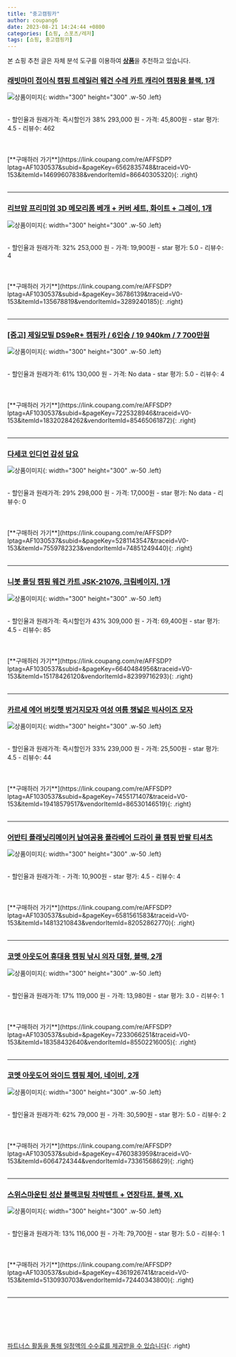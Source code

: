 ```yaml
---
title: "중고캠핑카"
author: coupang6
date: 2023-08-21 14:24:44 +0800
categories: [쇼핑, 스포츠/레저]
tags: [쇼핑, 중고캠핑카]
---
```


본 쇼핑 추천 글은 자체 분석 도구를 이용하여 [**상품**](https://link.coupang.com/a/bao1ui)을 추천하고 있습니다.

### [래빗마미 접이식 캠핑 트레일러 웨건 수레 카트 캐리어 캠핑용 블랙, 1개](https://link.coupang.com/re/AFFSDP?lptag=AF1030537&subid=&pageKey=6562835748&traceid=V0-153&itemId=14699607838&vendorItemId=86640305320)

![상품이미지](https://thumbnail7.coupangcdn.com/thumbnails/remote/230x230ex/image/vendor_inventory/8b19/18a7539bac0a0425f2490b4c3a1280ec2e0ac56da4a4a6105e533338b0af.png){: width="300" height="300" .w-50 .left}


<br>
- 할인율과 원래가격: 즉시할인가 38%  293,000   원
- 가격: 45,800원
- star 평가: 4.5
- 리뷰수: 462
<br>
<br>
<br>
<br>
[**구매하러 가기**](https://link.coupang.com/re/AFFSDP?lptag=AF1030537&subid=&pageKey=6562835748&traceid=V0-153&itemId=14699607838&vendorItemId=86640305320){: .right}
<br>
<br>

---

### [리브맘 프리미엄 3D 메모리폼 베개 + 커버 세트, 화이트 + 그레이, 1개](https://link.coupang.com/re/AFFSDP?lptag=AF1030537&subid=&pageKey=36786139&traceid=V0-153&itemId=135678819&vendorItemId=3289240185)

![상품이미지](https://thumbnail7.coupangcdn.com/thumbnails/remote/230x230ex/image/retail/images/1152982583344623-4db2915f-bd24-48bf-91fa-816eb4b2aa78.jpg){: width="300" height="300" .w-50 .left}


<br>
- 할인율과 원래가격: 32%  253,000   원
- 가격: 19,900원
- star 평가: 5.0
- 리뷰수: 4
<br>
<br>
<br>
<br>
[**구매하러 가기**](https://link.coupang.com/re/AFFSDP?lptag=AF1030537&subid=&pageKey=36786139&traceid=V0-153&itemId=135678819&vendorItemId=3289240185){: .right}
<br>
<br>

---

### [[중고] 제일모빌 DS9eR+ 캠핑카 / 6인승 / 19 940km / 7 700만원](https://link.coupang.com/re/AFFSDP?lptag=AF1030537&subid=&pageKey=7225328946&traceid=V0-153&itemId=18320284262&vendorItemId=85465061872)

![상품이미지](https://thumbnail9.coupangcdn.com/thumbnails/remote/230x230ex/image/vendor_inventory/df00/aebfc0cf0f579b9c292cc41b02f51a1ce31db48396eae3987678a98c6a13.jpg){: width="300" height="300" .w-50 .left}


<br>
- 할인율과 원래가격: 61%  130,000   원
- 가격: No data
- star 평가: 5.0
- 리뷰수: 4
<br>
<br>
<br>
<br>
[**구매하러 가기**](https://link.coupang.com/re/AFFSDP?lptag=AF1030537&subid=&pageKey=7225328946&traceid=V0-153&itemId=18320284262&vendorItemId=85465061872){: .right}
<br>
<br>

---

### [다세코 인디언 감성 담요](https://link.coupang.com/re/AFFSDP?lptag=AF1030537&subid=&pageKey=5281143547&traceid=V0-153&itemId=7559782323&vendorItemId=74851249440)

![상품이미지](https://thumbnail7.coupangcdn.com/thumbnails/remote/230x230ex/image/retail/images/2021/04/02/17/4/d9b70417-6043-490e-9e63-a1282e614815.jpg){: width="300" height="300" .w-50 .left}


<br>
- 할인율과 원래가격: 29%  298,000   원
- 가격: 17,000원
- star 평가: No data
- 리뷰수: 0
<br>
<br>
<br>
<br>
[**구매하러 가기**](https://link.coupang.com/re/AFFSDP?lptag=AF1030537&subid=&pageKey=5281143547&traceid=V0-153&itemId=7559782323&vendorItemId=74851249440){: .right}
<br>
<br>

---

### [니봇 폴딩 캠핑 웨건 카트 JSK-21076, 크림베이지, 1개](https://link.coupang.com/re/AFFSDP?lptag=AF1030537&subid=&pageKey=6640484956&traceid=V0-153&itemId=15178426120&vendorItemId=82399716293)

![상품이미지](https://thumbnail6.coupangcdn.com/thumbnails/remote/230x230ex/image/vendor_inventory/8085/fd38445f4d8d0fb1dd27284a8e699a54a55b6c95d24c6d466c98f4892a52.jpg){: width="300" height="300" .w-50 .left}


<br>
- 할인율과 원래가격: 즉시할인가 43%  309,000   원
- 가격: 69,400원
- star 평가: 4.5
- 리뷰수: 85
<br>
<br>
<br>
<br>
[**구매하러 가기**](https://link.coupang.com/re/AFFSDP?lptag=AF1030537&subid=&pageKey=6640484956&traceid=V0-153&itemId=15178426120&vendorItemId=82399716293){: .right}
<br>
<br>

---

### [카르세 에어 버킷햇 벙거지모자 여성 여름 챙넓은 빅사이즈 모자](https://link.coupang.com/re/AFFSDP?lptag=AF1030537&subid=&pageKey=7455171407&traceid=V0-153&itemId=19418579517&vendorItemId=86530146519)

![상품이미지](https://thumbnail9.coupangcdn.com/thumbnails/remote/230x230ex/image/vendor_inventory/47ba/57be9107e0d05700c06279e9c833d165564bf7edeabb3a12d3c1f62bbe82.jpg){: width="300" height="300" .w-50 .left}


<br>
- 할인율과 원래가격: 즉시할인가 33%  239,000   원
- 가격: 25,500원
- star 평가: 4.5
- 리뷰수: 44
<br>
<br>
<br>
<br>
[**구매하러 가기**](https://link.coupang.com/re/AFFSDP?lptag=AF1030537&subid=&pageKey=7455171407&traceid=V0-153&itemId=19418579517&vendorItemId=86530146519){: .right}
<br>
<br>

---

### [어반티 플래닛리메이커 남여공용 폴라베어 드라이 쿨 캠핑 반팔 티셔츠](https://link.coupang.com/re/AFFSDP?lptag=AF1030537&subid=&pageKey=6581561583&traceid=V0-153&itemId=14813210843&vendorItemId=82052862770)

![상품이미지](https://thumbnail9.coupangcdn.com/thumbnails/remote/230x230ex/image/retail/images/1768885063188191-5cf39e23-ecd8-4897-91ea-62c4d74e61f0.jpg){: width="300" height="300" .w-50 .left}


<br>
- 할인율과 원래가격: 
- 가격: 10,900원
- star 평가: 4.5
- 리뷰수: 4
<br>
<br>
<br>
<br>
[**구매하러 가기**](https://link.coupang.com/re/AFFSDP?lptag=AF1030537&subid=&pageKey=6581561583&traceid=V0-153&itemId=14813210843&vendorItemId=82052862770){: .right}
<br>
<br>

---

### [코멧 아웃도어 휴대용 캠핑 낚시 의자 대형, 블랙, 2개](https://link.coupang.com/re/AFFSDP?lptag=AF1030537&subid=&pageKey=7233066251&traceid=V0-153&itemId=18358432640&vendorItemId=85502216005)

![상품이미지](https://thumbnail10.coupangcdn.com/thumbnails/remote/230x230ex/image/retail/images/7028536834705664-a0a07a04-e76b-43c8-beaf-918c39830cec.jpg){: width="300" height="300" .w-50 .left}


<br>
- 할인율과 원래가격: 17%  119,000   원
- 가격: 13,980원
- star 평가: 3.0
- 리뷰수: 1
<br>
<br>
<br>
<br>
[**구매하러 가기**](https://link.coupang.com/re/AFFSDP?lptag=AF1030537&subid=&pageKey=7233066251&traceid=V0-153&itemId=18358432640&vendorItemId=85502216005){: .right}
<br>
<br>

---

### [코멧 아웃도어 와이드 캠핑 체어, 네이비, 2개](https://link.coupang.com/re/AFFSDP?lptag=AF1030537&subid=&pageKey=4760383959&traceid=V0-153&itemId=6064724344&vendorItemId=73361568629)

![상품이미지](https://thumbnail10.coupangcdn.com/thumbnails/remote/230x230ex/image/retail/images/9267645345161339-1b5b1be6-b388-42bd-98dc-a217db4669ff.jpg){: width="300" height="300" .w-50 .left}


<br>
- 할인율과 원래가격: 62%  79,000   원
- 가격: 30,590원
- star 평가: 5.0
- 리뷰수: 2
<br>
<br>
<br>
<br>
[**구매하러 가기**](https://link.coupang.com/re/AFFSDP?lptag=AF1030537&subid=&pageKey=4760383959&traceid=V0-153&itemId=6064724344&vendorItemId=73361568629){: .right}
<br>
<br>

---

### [스위스마운틴 성산 블랙코팅 차박텐트 + 연장타프, 블랙, XL](https://link.coupang.com/re/AFFSDP?lptag=AF1030537&subid=&pageKey=4361926741&traceid=V0-153&itemId=5130930703&vendorItemId=72440343800)

![상품이미지](https://thumbnail9.coupangcdn.com/thumbnails/remote/230x230ex/image/retail/images/2020/11/19/16/4/edfc27dc-4441-44b6-bbe0-c091cb21e4d0.jpg){: width="300" height="300" .w-50 .left}


<br>
- 할인율과 원래가격: 13%  116,000   원
- 가격: 79,700원
- star 평가: 5.0
- 리뷰수: 1
<br>
<br>
<br>
<br>
[**구매하러 가기**](https://link.coupang.com/re/AFFSDP?lptag=AF1030537&subid=&pageKey=4361926741&traceid=V0-153&itemId=5130930703&vendorItemId=72440343800){: .right}
<br>
<br>

---
<br><br><br><br><br> [파트너스 활동을 통해 일정액의 수수료를 제공받을 수 있습니다](https://link.coupang.com/a/bao1ui){: .right}
